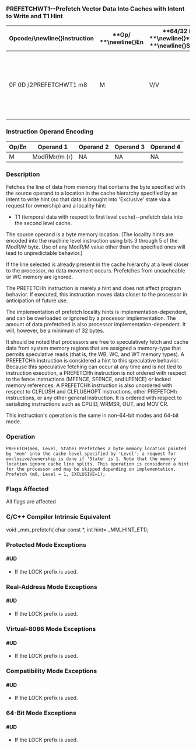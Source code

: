 ### PREFETCHWT1--Prefetch Vector Data Into Caches with Intent to Write and T1 Hint


|**Opcode/**\newline{}**Instruction**|**Op/ **\newline{}**En**|**64/32 bit **\newline{}**Mode **\newline{}**Support**|**CPUID Feature **\newline{}**Flag**|**Description**|
|------------------------------------|------------------------|------------------------------------------------------|------------------------------------|---------------|
|0F 0D /2PREFETCHWT1 m8|M|V/V|PREFETCHWT1|Move data from m8 closer to the processor using T1 hint with intent to write.|
### Instruction Operand Encoding


|Op/En|Operand 1|Operand 2|Operand 3|Operand 4|
|-----|---------|---------|---------|---------|
|M|ModRM:r/m (r)|NA|NA|NA|
### Description


Fetches the line of data from memory that contains the byte specified with the source operand to a location in the cache hierarchy specified by an intent to write hint (so that data is brought into 'Exclusive' state via a request for ownership) and a locality hint:

*  T1 (temporal data with respect to first level cache)--prefetch data into the second level cache.

The source operand is a byte memory location. (The locality hints are encoded into the machine level instruction using bits 3 through 5 of the ModR/M byte. Use of any ModR/M value other than the specified ones will lead to unpredictable behavior.)

If the line selected is already present in the cache hierarchy at a level closer to the processor, no data movement occurs. Prefetches from uncacheable or WC memory are ignored.

The PREFETCHh instruction is merely a hint and does not affect program behavior. If executed, this instruction moves data closer to the processor in anticipation of future use.

The implementation of prefetch locality hints is implementation-dependent, and can be overloaded or ignored by a processor implementation. The amount of data prefetched is also processor implementation-dependent. It will, however, be a minimum of 32 bytes.

It should be noted that processors are free to speculatively fetch and cache data from system memory regions that are assigned a memory-type that permits speculative reads (that is, the WB, WC, and WT memory types). A PREFETCHh instruction is considered a hint to this speculative behavior. Because this speculative fetching can occur at any time and is not tied to instruction execution, a PREFETCHh instruction is not ordered with respect to the fence instructions (MFENCE, SFENCE, and LFENCE) or locked memory references. A PREFETCHh instruction is also unordered with respect to CLFLUSH and CLFLUSHOPT instructions, other PREFETCHh instructions, or any other general instruction. It is ordered with respect to serializing instructions such as CPUID, WRMSR, OUT, and MOV CR.

This instruction's operation is the same in non-64-bit modes and 64-bit mode.


### Operation

```info-verb
PREFETCH(mem, Level, State) Prefetches a byte memory location pointed by 'mem' into the cache level specified by 'Level'; a request for exclusive/ownership is done if 'State' is 1. Note that the memory location ignore cache line splits. This operation is considered a hint for the processor and may be skipped depending on implementation.
Prefetch (m8, Level = 1, EXCLUSIVE=1);
```
### Flags Affected


All flags are affected

### C/C++ Compiler Intrinsic Equivalent


void _mm_prefetch( char const *, int hint= _MM_HINT_ET1);


### Protected Mode Exceptions

#### #UD
* If the LOCK prefix is used.

### Real-Address Mode Exceptions

#### #UD
* If the LOCK prefix is used.

### Virtual-8086 Mode Exceptions

#### #UD
* If the LOCK prefix is used.

### Compatibility Mode Exceptions

#### #UD
* If the LOCK prefix is used.

### 64-Bit Mode Exceptions

#### #UD
* If the LOCK prefix is used.
